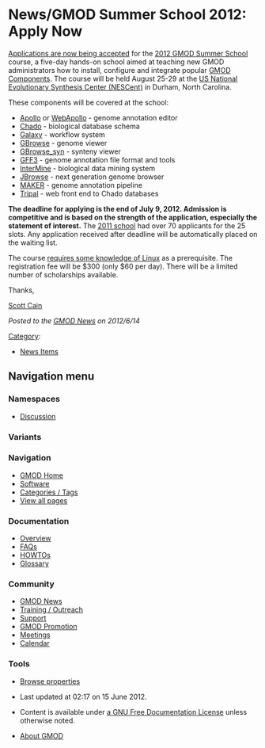 



<span id="top"></span>




# <span dir="auto">News/GMOD Summer School 2012: Apply Now</span>









[Applications are now being
accepted](../2012_GMOD_Summer_School#Application "2012 GMOD Summer School")
for the [2012 GMOD Summer
School](../2012_GMOD_Summer_School "2012 GMOD Summer School") course, a
five-day hands-on school aimed at teaching new GMOD administrators how
to install, configure and integrate popular [GMOD
Components](../GMOD_Components "GMOD Components"). The course will be
held August 25-29 at the
<a href="http://www.nescent.org" class="external text" rel="nofollow">US
National Evolutionary Synthesis Center (NESCent)</a> in Durham, North
Carolina.

These components will be covered at the school:

- [Apollo](../Apollo.1 "Apollo") or
  [WebApollo](../WebApollo.1 "WebApollo") - genome annotation editor
- <a href="../Chado" class="mw-redirect" title="Chado">Chado</a> -
  biological database schema
- [Galaxy](../Galaxy.1 "Galaxy") - workflow system
- [GBrowse](../GBrowse.1 "GBrowse") - genome viewer
- [GBrowse_syn](../GBrowse_syn.1 "GBrowse syn") - synteny viewer
- [GFF3](../GFF3 "GFF3") - genome annotation file format and tools
- [InterMine](../InterMine "InterMine") - biological data mining system
- [JBrowse](../JBrowse.1 "JBrowse") - next generation genome browser
- [MAKER](../MAKER.1 "MAKER") - genome annotation pipeline
- [Tripal](../Tripal.1 "Tripal") - web front end to Chado databases

  
**The deadline for applying is the end of July 9, 2012. Admission is
competitive and is based on the strength of the application, especially
the statement of interest.** The [2011
school](../2011_GMOD_Spring_Training "2011 GMOD Spring Training") had
over 70 applicants for the 25 slots. Any application received after
deadline will be automatically placed on the waiting list.

The course [requires some knowledge of
Linux](../2012_GMOD_Summer_School#Prerequisites "2012 GMOD Summer School")
as a prerequisite. The registration fee will be \$300 (only \$60 per
day). There will be a limited number of scholarships available.

Thanks,

[Scott Cain](../User%3AScott "User%3AScott")  

  



*Posted to the [GMOD News](../GMOD_News "GMOD News") on 2012/6/14*






[Category](../Special%3ACategories "Special%3ACategories"):

- [News Items](../Category%3ANews_Items "Category%3ANews Items")






## Navigation menu



### Namespaces


- <span id="ca-talk"><a
  href="http://gmod.org/mediawiki/index.php?title=Talk:News/GMOD_Summer_School_2012%3A_Apply_Now&amp;action=edit&amp;redlink=1"
  accesskey="t"
  title="Discussion about the content page [t]">Discussion</a></span>


### 

### Variants[](#)








<a href="../Main_Page"
style="background-image: url(../../images/GMOD-cogs.png);"
title="Visit the main page"></a>


### Navigation



- <span id="n-GMOD-Home">[GMOD Home](../Main_Page)</span>
- <span id="n-Software">[Software](../GMOD_Components)</span>
- <span id="n-Categories-.2F-Tags">[Categories /
  Tags](../Categories)</span>
- <span id="n-View-all-pages">[View all
  pages](../Special:AllPages)</span>




### Documentation



- <span id="n-Overview">[Overview](../Overview)</span>
- <span id="n-FAQs">[FAQs](../Category%3AFAQ)</span>
- <span id="n-HOWTOs">[HOWTOs](../Category%3AHOWTO)</span>
- <span id="n-Glossary">[Glossary](../Glossary)</span>




### Community



- <span id="n-GMOD-News">[GMOD News](../GMOD_News)</span>
- <span id="n-Training-.2F-Outreach">[Training /
  Outreach](../Training_and_Outreach)</span>
- <span id="n-Support">[Support](../Support)</span>
- <span id="n-GMOD-Promotion">[GMOD Promotion](../GMOD_Promotion)</span>
- <span id="n-Meetings">[Meetings](../Meetings)</span>
- <span id="n-Calendar">[Calendar](../Calendar)</span>




### Tools

- <span id="t-smwbrowselink"><a href="../Special%3ABrowse/News-2FGMOD_Summer_School_2012%3A_Apply_Now"
  rel="smw-browse">Browse properties</a></span>



- <span id="footer-info-lastmod">Last updated at 02:17 on 15 June
  2012.</span>
<!-- - <span id="footer-info-viewcount">8,291 page views.</span> -->
- <span id="footer-info-copyright">Content is available under
  <a href="http://www.gnu.org/licenses/fdl-1.3.html" class="external"
  rel="nofollow">a GNU Free Documentation License</a> unless otherwise
  noted.</span>

<!-- -->

- <span id="footer-places-about">[About
  GMOD](../GMOD%3AAbout "GMOD%3AAbout")</span>

<!-- -->




